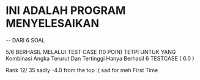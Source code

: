 # INI ADALAH PROGRAM MENYELESAIKAN

-- DARI 6 SOAL

5/6 BERHASIL MELALUI TEST CASE (10 POIN)
TETPI UNTUK YANG Kombinasi Angka Terurut Dan Tertinggi Hanya Berhasil 6 TESTCASE ( 6.0 )

Rank 12/ 35 sadly -4.0 from the top :( sad for meh
First Time